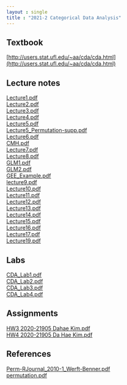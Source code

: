 ```yaml
---
layout : single
title : "2021-2 Categorical Data Analysis"
---
```


## Textbook

[http://users.stat.ufl.edu/~aa/cda/cda.html](http://users.stat.ufl.edu/~aa/cda/cda.html)

## Lecture notes

[Lecture1.pdf](https://github.com/dahye6709/dahye6709.github.io/files/7813043/Lecture1.pdf)\
[Lecture2.pdf](https://github.com/dahye6709/dahye6709.github.io/files/7813044/Lecture2.pdf)\
[Lecture3.pdf](https://github.com/dahye6709/dahye6709.github.io/files/7813045/Lecture3.pdf)\
[Lecture4.pdf](https://github.com/dahye6709/dahye6709.github.io/files/7813048/Lecture4.pdf)\
[Lecture5.pdf](https://github.com/dahye6709/dahye6709.github.io/files/7813049/Lecture5.pdf)\
[Lecture5_Permutation-supp.pdf](https://github.com/dahye6709/dahye6709.github.io/files/7813050/Lecture5_Permutation-supp.pdf)\
[Lecture6.pdf](https://github.com/dahye6709/dahye6709.github.io/files/7813051/Lecture6.pdf)\
[CMH.pdf](https://github.com/dahye6709/dahye6709.github.io/files/7813080/CMH.pdf)\
[Lecture7.pdf](https://github.com/dahye6709/dahye6709.github.io/files/7813052/Lecture7.pdf)\
[Lecture8.pdf](https://github.com/dahye6709/dahye6709.github.io/files/7813053/Lecture8.pdf)\
[GLM1.pdf](https://github.com/dahye6709/dahye6709.github.io/files/7813072/GLM1.pdf)\
[GLM2.pdf](https://github.com/dahye6709/dahye6709.github.io/files/7813073/GLM2.pdf)\
[GEE_Example.pdf](https://github.com/dahye6709/dahye6709.github.io/files/7813083/GEE_Example.pdf)\
[lecture9.pdf](https://github.com/dahye6709/dahye6709.github.io/files/7813055/lecture9.pdf)\
[Lecture10.pdf](https://github.com/dahye6709/dahye6709.github.io/files/7813056/Lecture10.pdf)\
[Lecture11.pdf](https://github.com/dahye6709/dahye6709.github.io/files/7813057/Lecture11.pdf)\
[Lecture12.pdf](https://github.com/dahye6709/dahye6709.github.io/files/7813058/Lecture12.pdf)\
[Lecture13.pdf](https://github.com/dahye6709/dahye6709.github.io/files/7813059/Lecture13.pdf)\
[Lecture14.pdf](https://github.com/dahye6709/dahye6709.github.io/files/7813060/Lecture14.pdf)\
[Lecture15.pdf](https://github.com/dahye6709/dahye6709.github.io/files/7813061/Lecture15.pdf)\
[Lecture16.pdf](https://github.com/dahye6709/dahye6709.github.io/files/7813062/Lecture16.pdf)\
[Lecture17.pdf](https://github.com/dahye6709/dahye6709.github.io/files/7813063/Lecture17.pdf)\
[Lecture19.pdf](https://github.com/dahye6709/dahye6709.github.io/files/7813064/Lecture19.pdf)

## Labs

[CDA_Lab1.pdf](https://github.com/dahye6709/dahye6709.github.io/files/7813087/CDA_Lab1.pdf)\
[CDA_Lab2.pdf](https://github.com/dahye6709/dahye6709.github.io/files/7813088/CDA_Lab2.pdf)\
[CDA_Lab3.pdf](https://github.com/dahye6709/dahye6709.github.io/files/7813089/CDA_Lab3.pdf)\
[CDA_Lab4.pdf](https://github.com/dahye6709/dahye6709.github.io/files/7813090/CDA_Lab4.pdf)

## Assignments

[HW3 2020-21905 Dahae Kim.pdf](https://github.com/dahye6709/dahye6709.github.io/files/7812955/HW3.2020-21905.Dahae.Kim.pdf)\
[HW4 2020-21905 Da Hae Kim.pdf](https://github.com/dahye6709/dahye6709.github.io/files/7812964/HW4.2020-21905.Da.Hae.Kim.pdf)

## References

[Perm-RJournal_2010-1_Werft-Benner.pdf](https://github.com/dahye6709/dahye6709.github.io/files/7813034/Perm-RJournal_2010-1_Werft-Benner.pdf)\
[permutation.pdf](https://github.com/dahye6709/dahye6709.github.io/files/7813040/permutation.pdf)


